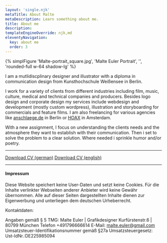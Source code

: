 ```yaml
---
layout: 'single.njk'
metaTitle: About Malte
metaDescription: Learn something about me.
title: About me 
description:
templateEngineOverride: njk,md
eleventyNavigation:
  key: about me
  order: 3
---
```


{% simplFigure 'Malte-portrait_square.jpg', 'Malte Euler Portrait', '', 'rounded-full w-64 shadow-lg' %}

I am a mutlidiscplinary designer and illustrator with a diploma in communication design from Kunsthochschule Weißensee in Berlin.

I work for a variety of clients from different industries including film, music, culture, medical and technical companies and producers.
Besides logo design and corporate design my services include webdesign and development (mostly custom wordpress), illustration and storyboarding for commercials and feature films. I am also freelancing for various agencies like [anschlaege.de](https://www.anschlaege.de) in Berlin or [HOAX](https://hoax-amsterdam.com) in Amsterdam.

With a new assignment, I focus on understanding the clients needs and the atmosphere they want to establish with their communication.
Then i set to solve the problem to a clear solution. Where needed i sprinkle humor and/or poetry. 

---

[Download CV (german)](../assets/media/cv_me_de.pdf)
[Download CV (english)](../assets/media/cv_me_en.pdf)

---

<div class="text-sm text-gray-500">

#### Impressum
Diese Website speichert keine User-Daten und setzt keine Cookies.
Für die Inhalte verlinkter Webseiten anderer Anbieter wird keine Gewähr übernommen.
Alle auf dieser Seiten dargestellten Inhalte dienen zur Eigenwerbung und unterliegen dem deutschen Urheberrecht.

Kontaktdaten:

Angaben gemäß § 5 TMG:
Malte Euler | Grafikdesigner
Kurfürstenstr.6 | 80799 München
Telefon +491796666614
E-Mail: malte.euler@gmail.com
Umsatzsteuer-Identifikationsnummer gemäß §27a Umsatzsteuergesetz:
Ust-IdNr.:DE225985094
</div>